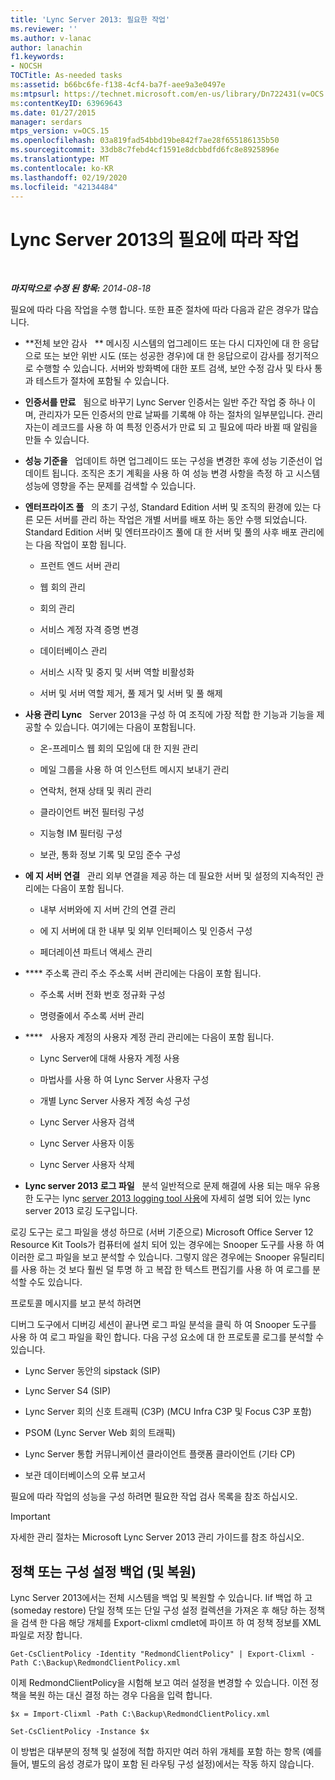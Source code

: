 ```yaml
---
title: 'Lync Server 2013: 필요한 작업'
ms.reviewer: ''
ms.author: v-lanac
author: lanachin
f1.keywords:
- NOCSH
TOCTitle: As-needed tasks
ms:assetid: b66bc6fe-f138-4cf4-ba7f-aee9a3e0497e
ms:mtpsurl: https://technet.microsoft.com/en-us/library/Dn722431(v=OCS.15)
ms:contentKeyID: 63969643
ms.date: 01/27/2015
manager: serdars
mtps_version: v=OCS.15
ms.openlocfilehash: 03a819fad54bbd19be842f7ae28f655186135b50
ms.sourcegitcommit: 33db8c7febd4cf1591e8dcbbdfd6fc8e8925896e
ms.translationtype: MT
ms.contentlocale: ko-KR
ms.lasthandoff: 02/19/2020
ms.locfileid: "42134484"
---
```

<div data-xmlns="http://www.w3.org/1999/xhtml">

<div class="topic" data-xmlns="http://www.w3.org/1999/xhtml" data-msxsl="urn:schemas-microsoft-com:xslt" data-cs="http://msdn.microsoft.com/">

<div data-asp="https://msdn2.microsoft.com/asp">

# <a name="as-needed-tasks-in-lync-server-2013"></a>Lync Server 2013의 필요에 따라 작업

</div>

<div id="mainSection">

<div id="mainBody">

<span> </span>

_**마지막으로 수정 된 항목:** 2014-08-18_

필요에 따라 다음 작업을 수행 합니다. 또한 표준 절차에 따라 다음과 같은 경우가 많습니다.

  - **전체 보안 감사   ** 메시징 시스템의 업그레이드 또는 다시 디자인에 대 한 응답으로 또는 보안 위반 시도 (또는 성공한 경우)에 대 한 응답으로이 감사를 정기적으로 수행할 수 있습니다. 서버와 방화벽에 대한 포트 검색, 보안 수정 감사 및 타사 통과 테스트가 절차에 포함될 수 있습니다.

  - **인증서를 만료**   됨으로 바꾸기 Lync Server 인증서는 일반 주간 작업 중 하나 이며, 관리자가 모든 인증서의 만료 날짜를 기록해 야 하는 절차의 일부분입니다. 관리자는이 레코드를 사용 하 여 특정 인증서가 만료 되 고 필요에 따라 바뀔 때 알림을 만들 수 있습니다.

  - **성능 기준을**   업데이트 하면 업그레이드 또는 구성을 변경한 후에 성능 기준선이 업데이트 됩니다. 조직은 초기 계획을 사용 하 여 성능 변경 사항을 측정 하 고 시스템 성능에 영향을 주는 문제를 검색할 수 있습니다.

  - **엔터프라이즈 풀**   의 초기 구성, Standard Edition 서버 및 조직의 환경에 있는 다른 모든 서버를 관리 하는 작업은 개별 서버를 배포 하는 동안 수행 되었습니다. Standard Edition 서버 및 엔터프라이즈 풀에 대 한 서버 및 풀의 사후 배포 관리에는 다음 작업이 포함 됩니다.
    
      - 프런트 엔드 서버 관리
    
      - 웹 회의 관리
    
      - 회의 관리
    
      - 서비스 계정 자격 증명 변경
    
      - 데이터베이스 관리
    
      - 서비스 시작 및 중지 및 서버 역할 비활성화
    
      - 서버 및 서버 역할 제거, 풀 제거 및 서버 및 풀 해제

  - **사용 관리 Lync**   Server 2013을 구성 하 여 조직에 가장 적합 한 기능과 기능을 제공할 수 있습니다. 여기에는 다음이 포함됩니다.
    
      - 온-프레미스 웹 회의 모임에 대 한 지원 관리
    
      - 메일 그룹을 사용 하 여 인스턴트 메시지 보내기 관리
    
      - 연락처, 현재 상태 및 쿼리 관리
    
      - 클라이언트 버전 필터링 구성
    
      - 지능형 IM 필터링 구성
    
      - 보관, 통화 정보 기록 및 모임 준수 구성

  - **에 지 서버 연결**   관리 외부 연결을 제공 하는 데 필요한 서버 및 설정의 지속적인 관리에는 다음이 포함 됩니다.
    
      - 내부 서버와에 지 서버 간의 연결 관리
    
      - 에 지 서버에 대 한 내부 및 외부 인터페이스 및 인증서 구성
    
      - 페더레이션 파트너 액세스 관리

  - **** 주소록 관리 주소 주소록 서버 관리에는 다음이 포함 됩니다.   
    
      - 주소록 서버 전화 번호 정규화 구성
    
      - 명령줄에서 주소록 서버 관리

  - ****   사용자 계정의 사용자 계정 관리 관리에는 다음이 포함 됩니다.
    
      - Lync Server에 대해 사용자 계정 사용
    
      - 마법사를 사용 하 여 Lync Server 사용자 구성
    
      - 개별 Lync Server 사용자 계정 속성 구성
    
      - Lync Server 사용자 검색
    
      - Lync Server 사용자 이동
    
      - Lync Server 사용자 삭제

  - **Lync server 2013 로그 파일**   분석 일반적으로 문제 해결에 사용 되는 매우 유용한 도구는 lync [server 2013 logging tool 사용](https://technet.microsoft.com/library/gg558599.aspx)에 자세히 설명 되어 있는 lync server 2013 로깅 도구입니다.

로깅 도구는 로그 파일을 생성 하므로 (서버 기준으로) Microsoft Office Server 12 Resource Kit Tools가 컴퓨터에 설치 되어 있는 경우에는 Snooper 도구를 사용 하 여 이러한 로그 파일을 보고 분석할 수 있습니다. 그렇지 않은 경우에는 Snooper 유틸리티를 사용 하는 것 보다 훨씬 덜 투명 하 고 복잡 한 텍스트 편집기를 사용 하 여 로그를 분석할 수도 있습니다.

프로토콜 메시지를 보고 분석 하려면

디버그 도구에서 디버깅 세션이 끝나면 로그 파일 분석을 클릭 하 여 Snooper 도구를 사용 하 여 로그 파일을 확인 합니다. 다음 구성 요소에 대 한 프로토콜 로그를 분석할 수 있습니다.

  - Lync Server 동안의 sipstack (SIP)

  - Lync Server S4 (SIP)

  - Lync Server 회의 신호 트래픽 (C3P) (MCU Infra C3P 및 Focus C3P 포함)

  - PSOM (Lync Server Web 회의 트래픽)

  - Lync Server 통합 커뮤니케이션 클라이언트 플랫폼 클라이언트 (기타 CP)

  - 보관 데이터베이스의 오류 보고서

필요에 따라 작업의 성능을 구성 하려면 필요한 작업 검사 목록을 참조 하십시오.

<div>


> [!IMPORTANT]  
> 자세한 관리 절차는 Microsoft Lync Server 2013 관리 가이드를 참조 하십시오.



</div>

<div>

## <a name="backup-and-restore-policies-or-configuration-settings"></a>정책 또는 구성 설정 백업 (및 복원)

Lync Server 2013에서는 전체 시스템을 백업 및 복원할 수 있습니다. Iif 백업 하 고 (someday restore) 단일 정책 또는 단일 구성 설정 컬렉션을 가져온 후 해당 하는 정책을 검색 한 다음 해당 개체를 Export-clixml cmdlet에 파이프 하 여 정책 정보를 XML 파일로 저장 합니다.

`Get-CsClientPolicy -Identity "RedmondClientPolicy" | Export-Clixml -Path C:\Backup\RedmondClientPolicy.xml`

이제 RedmondClientPolicy을 시험해 보고 여러 설정을 변경할 수 있습니다. 이전 정책을 복원 하는 대신 결정 하는 경우 다음을 입력 합니다.

`$x = Import-Clixml -Path C:\Backup\RedmondClientPolicy.xml`

`Set-CsClientPolicy -Instance $x`

이 방법은 대부분의 정책 및 설정에 적합 하지만 여러 하위 개체를 포함 하는 항목 (예를 들어, 별도의 음성 경로가 많이 포함 된 라우팅 구성 설정)에서는 작동 하지 않습니다.

</div>

</div>

<span> </span>

</div>

</div>

</div>

